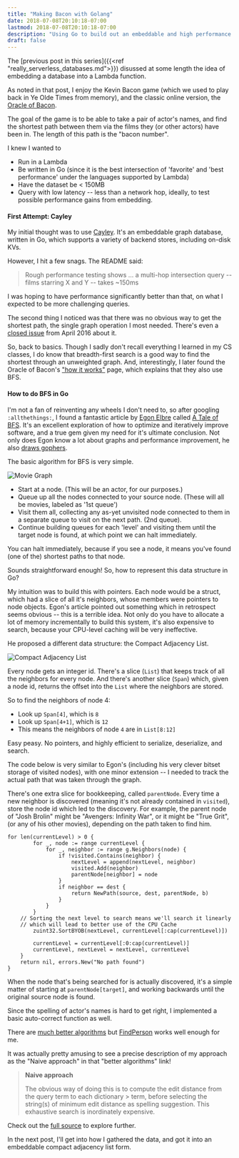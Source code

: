 ```yaml
---
title: "Making Bacon with Golang"
date: 2018-07-08T20:10:18-07:00
lastmod: 2018-07-08T20:10:18-07:00
description: "Using Go to build out an embeddable and high performance Oracle of Bacon"
draft: false
---
```


The [previous post in this series]({{<ref "really_serverless_databases.md">}}) disussed at some length the idea of embedding a database into a Lambda function.

As noted in that post, I enjoy the Kevin Bacon game (which we used to play back in Ye Olde Times from memory), and the classic online version, the [Oracle of Bacon](https://oracleofbacon.org/).

The goal of the game is to be able to take a pair of actor's names, and find the shortest path between them via the films they (or other actors) have been in. The length of this path is the "bacon number".

I knew I wanted to

* Run in a Lambda
* Be written in Go (since it is the best intersection of 'favorite' and 'best performance' under the languages supported by Lambda)
* Have the dataset be < 150MB
* Query with low latency -- less than a network hop, ideally, to test possible performance gains from embedding.

#### First Attempt: Cayley

My initial thought was to use [Cayley](https://github.com/cayleygraph/cayley). It's an embeddable graph database, written in Go, which supports a variety of backend stores, including on-disk KVs.

However, I hit a few snags. The README said:

> Rough performance testing shows ... a multi-hop intersection query -- films starring X and Y -- takes ~150ms

I was hoping to have performance significantly better than that, on what I expected to be more challenging queries.

The second thing I noticed was that there was no obvious way to get the shortest path, the single graph operation I most needed. There's even a [closed issue](https://github.com/cayleygraph/cayley/issues/388) from April 2016 about it.

So, back to basics. Though I sadly don't recall everything I learned in my CS classes, I do know that breadth-first search is a good way to find the shortest through an unweighted graph. And, interestingly, I later found the Oracle of Bacon's ["how it works"](https://oracleofbacon.org/how.php) page, which explains that they also use BFS.

#### How to do BFS in Go

I'm not a fan of reinventing any wheels I don't need to, so after googling `:allthethings:`, I found a fantastic article by [Egon Elbre](https://medium.com/@egonelbre) called [A Tale of BFS](https://medium.com/@egonelbre/a-tale-of-bfs-4ea1b8ab5eeb). It's an excellent exploration of how to optimize and iteratively improve software, and a true gem given my need for it's ultimate conclusion. Not only does Egon know a lot about graphs and performance improvement, he also [draws gophers](https://github.com/egonelbre/gophers).

The basic algorithm for BFS is very simple.

![Movie Graph](/images/serverless_db/movie_bfs.svg#center)

* Start at a node. (This will be an actor, for our purposes.)
* Queue up all the nodes connected to your source node. (These will all be movies, labeled as '1st queue')
* Visit them all, collecting any as-yet unvisited node connected to them in a separate queue to visit on the next path. (2nd queue).
* Continue building queues for each 'level' and visiting them until the target node is found, at which point we can halt immediately.

You can halt immediately, because if you see a node, it means you've found (one of the) shortest paths to that node.

Sounds straightforward enough! So, how to represent this data structure in Go?

My intuition was to build this with pointers. Each node would be a struct, which had a slice of all it's neighbors, whose members were pointers to node objects. Egon's article pointed out something which in retrospect seems obvious -- this is a terrible idea. Not only do you have to allocate a lot of memory incrementally to build this system, it's also expensive to search, because your CPU-level caching will be very ineffective.

He proposed a different data structure: the Compact Adjacency List.

![Compact Adjacency List](/images/serverless_db/compact_adjacency.svg#center)

Every node gets an integer id. There's a slice (`List`) that keeps track of all the neighbors for every node. And there's another slice (`Span`) which, given a node id, returns the offset into the `List` where the neighbors are stored.

So to find the neighbors of node 4:

* Look up `Span[4]`, which is `8`
* Look up `Span[4+1]`, which is `12`
* This means the neighbors of node `4` are in `List[8:12]`

Easy peasy. No pointers, and highly efficient to serialize, deserialize, and search.

The code below is very similar to Egon's (including his very clever bitset storage of visited nodes), with one minor extension -- I needed to track the actual path that was taken through the graph.

There's one extra slice for bookkeeping, called `parentNode`. Every time a new neighbor is discovered (meaning it's not already contained in `visited`), store the node id which led to the discovery. For example, the parent node of "Josh Brolin" might be "Avengers: Infinity War", or it might be "True Grit", (or any of his other movies), depending on the path taken to find him.

```golang
for len(currentLevel) > 0 {
		for _, node := range currentLevel {
			for _, neighbor := range g.Neighbors(node) {
				if !visited.Contains(neighbor) {
					nextLevel = append(nextLevel, neighbor)
					visited.Add(neighbor)
					parentNode[neighbor] = node
				}
				if neighbor == dest {
					return NewPath(source, dest, parentNode, b)
				}
			}
		}
    // Sorting the next level to search means we'll search it linearly
    // which will lead to better use of the CPU Cache
		zuint32.SortBYOB(nextLevel, currentLevel[:cap(currentLevel)])

		currentLevel = currentLevel[:0:cap(currentLevel)]
		currentLevel, nextLevel = nextLevel, currentLevel
	}
	return nil, errors.New("No path found")
}
```

When the node that's being searched for is actually discovered, it's a simple matter of starting at `parentNode[target]`, and working backwards until the original source node is found.

Since the spelling of actor's names is hard to get right, I implemented a basic auto-correct function as well.

There are [much better algorithms](https://medium.com/@wolfgarbe/1000x-faster-spelling-correction-algorithm-2012-8701fcd87a5f) but [FindPerson](https://github.com/jbarratt/lambdadb/blob/master/bacon/graph.go#L86) works well enough for me.

It was actually pretty amusing to see a precise description of my approach as the "Naive approach" in that "better algorithms" link!

> **Naive approach**
>
> The obvious way of doing this is to compute the edit distance from the query term to each dictionary > term, before selecting the string(s) of minimum edit distance as spelling suggestion. This exhaustive search is inordinately expensive.


Check out the [full source](https://github.com/jbarratt/lambdadb/blob/master/bacon/graph.go) to explore further.

In the next post, I'll get into how I gathered the data, and got it into an embeddable compact adjacency list form.
